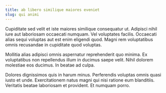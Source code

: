 ```yaml
---
title: ab libero similique maiores eveniet
slug: qui animi
---
```


Cupiditate sed velit et iste maiores similique consequatur ut. Adipisci nihil iure aut laboriosam occaecati numquam. Vel voluptates facilis. Occaecati alias sequi voluptas aut est enim eligendi quod. Magni rem voluptatibus omnis recusandae in cupiditate quod voluptas.

Mollitia alias adipisci omnis aspernatur reprehenderit quo minima. Ex voluptatibus non repellendus illum in ducimus saepe velit. Nihil dolorem molestiae eos ducimus. In beatae ad culpa.

Dolores dignissimos quis in harum minus. Perferendis voluptas omnis quasi iusto et unde. Exercitationem natus magni qui nisi ratione eum blanditiis. Veritatis beatae laboriosam et provident. Et numquam porro.
